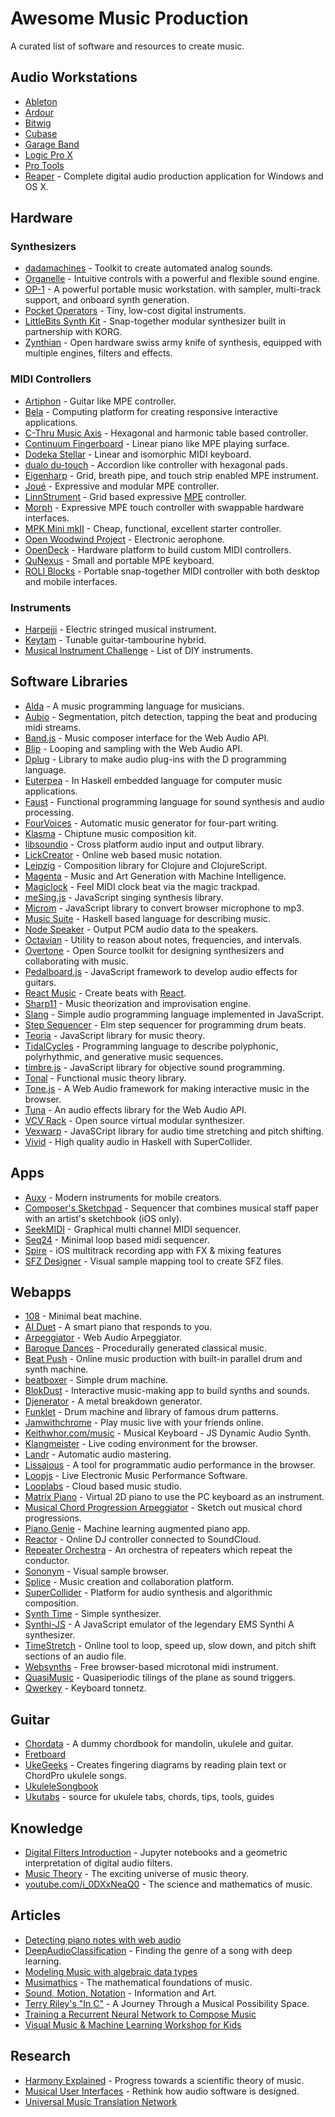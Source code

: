 # Awesome Music Production

A curated list of software and resources to create music.


## Audio Workstations

- [Ableton]
- [Ardour]
- [Bitwig]
- [Cubase]
- [Garage Band]
- [Logic Pro X]
- [Pro Tools]
- [Reaper] - Complete digital audio production application for Windows and OS X.

[Ableton]: https://ableton.com/live
[Ardour]: https://ardour.org
[Bitwig]: https://www.bitwig.com/
[Cubase]: http://steinberg.net/en/products/cubase
[Garage Band]: https://apple.com/mac/garageband
[Logic Pro X]: https://apple.com/logic-pro
[Pro Tools]: http://avid.com/products/pro-tools-software
[Reaper]: http://reaper.fm


## Hardware

### Synthesizers

- [dadamachines] - Toolkit to create automated analog sounds.
- [Organelle] - Intuitive controls with a powerful and flexible sound engine.
- [OP-1] - A powerful portable music workstation.
    with sampler, multi-track support, and onboard synth generation.
- [Pocket Operators] - Tiny, low-cost digital instruments.
- [LittleBits Synth Kit] - Snap-together modular synthesizer
    built in partnership with KORG.
- [Zynthian] - Open hardware swiss army knife of synthesis,
    equipped with multiple engines, filters and effects.

[dadamachines]: https://dadamachines.com
[Organelle]: https://critterandguitari.com/products/organelle
[OP-1]: https://www.teenageengineering.com/products/op-1
[Pocket Operators]: https://www.teenageengineering.com/products/po
[LittleBits Synth Kit]: https://shop.littlebits.cc/products/synth-kit
[Zynthian]: http://zynthian.org


### MIDI Controllers

- [Artiphon] - Guitar like MPE controller.
- [Bela] - Computing platform for creating responsive interactive applications.
- [C-Thru Music Axis] - Hexagonal and harmonic table based controller.
- [Continuum Fingerboard] - Linear piano like MPE playing surface.
- [Dodeka Stellar] - Linear and isomorphic MIDI keyboard.
- [dualo du-touch] - Accordion like controller with hexagonal pads.
- [Eigenharp] - Grid, breath pipe, and touch strip enabled MPE instrument.
- [Joué] - Expressive and modular MPE controller.
- [LinnStrument] - Grid based expressive [MPE] controller.
- [Morph] - Expressive MPE touch controller with swappable hardware interfaces.
- [MPK Mini mkII] - Cheap, functional, excellent starter controller.
- [Open Woodwind Project] - Electronic aerophone.
- [OpenDeck] - Hardware platform to build custom MIDI controllers.
- [QuNexus] - Small and portable MPE keyboard.
- [ROLI Blocks] - Portable snap-together MIDI controller
    with both desktop and mobile interfaces.

[Artiphon]: https://artiphon.com
[Bela]: https://bela.io
[C-Thru Music Axis]: http://c-thru-music.com
[Continuum Fingerboard]: https://www.hakenaudio.com/continuum-fingerboard
[Dodeka Stellar]: https://www.dodekamusic.com/stellar/
[dualo du-touch]: https://dualo.org
[Eigenharp]: http://www.eigenlabs.com/info/
[Joué]: https://www.play-joue.com/en/
[LinnStrument]: http://www.rogerlinndesign.com/linnstrument.html
[Morph]: https://sensel.com/pages/the-sensel-morph
[MPK Mini mkII]:
    http://www.akaipro.com/products/keyboard-controllers/mpk-mini-mkii
[MPE]: https://roli.com/mpe
[Open Woodwind Project]: https://hackaday.io/project/2992-the-open-woodwind-project
[OpenDeck]: https://shanteacontrols.com
[QuNexus]: https://www.keithmcmillen.com/products/qunexus/
[ROLI Blocks]: https://roli.com/products/blocks/


### Instruments

- [Harpejji] - Electric stringed musical instrument.
- [Keytam] - Tunable guitar-tambourine hybrid.
- [Musical Instrument Challenge][inst-challenge] - List of DIY instruments.

[Harpejji]: https://www.marcodi.com/collections/standard-series
[inst-challenge]: https://hackaday.io/submissions/prize2018_instrument/list
[Keytam]: https://www.keytam-drum.com


## Software Libraries

- [Alda] - A music programming language for musicians.
- [Aubio] - Segmentation, pitch detection, tapping the beat
    and producing midi streams.
- [Band.js] - Music composer interface for the Web Audio API.
- [Blip] - Looping and sampling with the Web Audio API.
- [Dplug] - Library to make audio plug-ins with the D programming language.
- [Euterpea] - In Haskell embedded language for computer music applications.
- [Faust] - Functional programming language
    for sound synthesis and audio processing.
- [FourVoices] - Automatic music generator for four-part writing.
- [Klasma] - Chiptune music composition kit.
- [libsoundio] - Cross platform audio input and output library.
- [LickCreator] - Online web based music notation.
- [Leipzig] - Composition library for Clojure and ClojureScript.
- [Magenta] - Music and Art Generation with Machine Intelligence.
- [Magiclock] - Feel MIDI clock beat via the magic trackpad.
- [meSing.js] - JavaScript singing synthesis library.
- [Microm] - JavaScript library to convert browser microphone to mp3.
- [Music Suite] - Haskell based language for describing music.
- [Node Speaker] - Output PCM audio data to the speakers.
- [Octavian] - Utility to reason about notes, frequencies, and intervals.
- [Overtone] - Open Source toolkit for designing synthesizers
    and collaborating with music.
- [Pedalboard.js] - JavaScript framework to develop audio effects for guitars.
- [React Music] - Create beats with [React].
- [Sharp11] - Music theorization and improvisation engine.
- [Slang] - Simple audio programming language implemented in JavaScript.
- [Step Sequencer] - Elm step sequencer for programming drum beats.
- [Teoria] - JavaScript library for music theory.
- [TidalCycles] - Programming language to describe polyphonic, polyrhythmic,
    and generative music sequences.
- [timbre.js] - JavaScript library for objective sound programming.
- [Tonal] - Functional music theory library.
- [Tone.js] - A Web Audio framework for making interactive music in the browser.
- [Tuna] - An audio effects library for the Web Audio API.
- [VCV Rack] - Open source virtual modular synthesizer.
- [Vexwarp] - JavaSCript library for audio time stretching and pitch shifting.
- [Vivid] - High quality audio in Haskell with SuperCollider.

[Alda]: https://github.com/alda-lang/alda
[Aubio]: https://aubio.org
[Band.js]: https://github.com/meenie/band.js
[Blip]: http://jshanley.github.io/blip
[Dplug]: https://github.com/AuburnSounds/dplug
[Euterpea]: http://www.euterpea.com
[Faust]: https://faust.grame.fr
[FourVoices]: https://github.com/erickim555/FourVoices
[Klasma]: https://github.com/hdgarrood/klasma
[Leipzig]: https://github.com/ctford/leipzig
[libsoundio]: http://libsound.io
[LickCreator]: https://twitter.com/lickcreator
[Magenta]: https://magenta.tensorflow.org
[Magiclock]: https://github.com/faroit/magiclock
[meSing.js]: https://github.com/usdivad/mesing
[Microm]: https://github.com/zzarcon/microm
[Music Suite]: http://music-suite.github.io
[Node Speaker]: https://github.com/TooTallNate/node-speaker
[Octavian]: https://github.com/stevekinney/octavian
[Overtone]: https://github.com/overtone/overtone
[Pedalboard.js]: https://github.com/dashersw/pedalboard.js
[React Music]: https://github.com/FormidableLabs/react-music
[React]: https://reactjs.org/
[Sharp11]: https://github.com/jsrmath/sharp11
[Slang]: http://slang.kylestetz.com
[Step Sequencer]: https://github.com/bholtbholt/step-sequencer
[Teoria]: https://github.com/saebekassebil/teoria
[TidalCycles]: https://tidalcycles.org
[timbre.js]: https://mohayonao.github.io/timbre.js/
[Tonal]: https://github.com/danigb/tonal
[Tone.js]: https://github.com/Tonejs/Tone.js
[Tuna]: https://github.com/Theodeus/tuna
[VCV Rack]: https://vcvrack.com
[Vexwarp]: https://github.com/0xfe/vexwarp
[Vivid]: https://vivid-synth.com


## Apps

- [Auxy] - Modern instruments for mobile creators.
- [Composer's Sketchpad] - Sequencer that combines musical staff paper
    with an artist's sketchbook (iOS only).
- [SeekMIDI] - Graphical multi channel MIDI sequencer.
- [Seq24] - Minimal loop based midi sequencer.
- [Spire] - iOS multitrack recording app with FX & mixing features
- [SFZ Designer] - Visual sample mapping tool to create SFZ files.

[Auxy]: http://auxy.co
[Composer's Sketchpad]: http://composerssketchpad.com
[SeekMIDI]: https://oldtechaa.github.io/SeekMIDI/
[Seq24]: http://filter24.org/seq24/
[Spire]: https://apps.apple.com/us/app/spire-music-recorder/id1013021109
[SFZ Designer]: http://mildon.me/sfzdesigner


## Webapps

- [108] - Minimal beat machine.
- [AI Duet] - A smart piano that responds to you.
- [Arpeggiator] - Web Audio Arpeggiator.
- [Baroque Dances] - Procedurally generated classical music.
- [Beat Push] - Online music production with built-in
    parallel drum and synth machine.
- [beatboxer] - Simple drum machine.
- [BlokDust] - Interactive music-making app to build synths and sounds.
- [Djenerator] - A metal breakdown generator.
- [Funklet] - Drum machine and library of famous drum patterns.
- [Jamwithchrome] - Play music live with your friends online.
- [Keithwhor.com/music] - Musical Keyboard - JS Dynamic Audio Synth.
- [Klangmeister] - Live coding environment for the browser.
- [Landr] - Automatic audio mastering.
- [Lissajous] - A tool for programmatic audio performance in the browser.
- [Loopjs] - Live Electronic Music Performance Software.
- [Looplabs] - Cloud based music studio.
- [Matrix Piano] - Virtual 2D piano to use the PC keyboard as an instrument.
- [Musical Chord Progression Arpeggiator] -
    Sketch out musical chord progressions.
- [Piano Genie] - Machine learning augmented piano app.
- [Reactor] - Online DJ controller connected to SoundCloud.
- [Repeater Orchestra] - An orchestra of repeaters which repeat the conductor.
- [Sononym] - Visual sample browser.
- [Splice] - Music creation and collaboration platform.
- [SuperCollider] - Platform for audio synthesis and algorithmic composition.
- [Synth Time] - Simple synthesizer.
- [Synthi-JS] - A JavaScript emulator of the legendary EMS Synthi A synthesizer.
- [TimeStretch] - Online tool to loop, speed up, slow down,
    and pitch shift sections of an audio file.
- [Websynths] - Free browser-based microtonal midi instrument.
- [QuasiMusic] - Quasiperiodic tilings of the plane as sound triggers.
- [Qwerkey] - Keyboard tonnetz.

[108]: https://martinwecke.de/108/
[AI Duet]: https://experiments.withgoogle.com/ai-duet
[Arpeggiator]: http://arpeggiator.desandro.com
[Baroque Dances]: http://devinrothmusic.com/baroquedances/
[Beat Push]: https://beatpush.com/
[beatboxer]: https://sig.gy/beatboxer/
[BlokDust]: https://blokdust.com
[Djenerator]: http://djen.co
[Funklet]: http://funklet.com
[Jamwithchrome]: http://jamwithchrome.com
[Keithwhor.com/music]: http://keithwhor.com/music
[Klangmeister]: http://ctford.github.io/klangmeister
[Landr]: https://www.landr.com
[Lissajous]: https://github.com/kylestetz/lissajous
[Loopjs]: http://loopjs.com
[Looplabs]: https://looplabs.com
[Matrix Piano]: http://www.markllet.de/matrix_piano/
[Musical Chord Progression Arpeggiator]:
    https://codepen.io/jakealbaugh/pen/qNrZyw
[Piano Genie]: https://piano-genie.glitch.me
[Reactor]: https://lukeandersen.github.io/reactor
[Repeater Orchestra]: https://codepen.io/barefootfunk/pen/ZWoLmo
[Sononym]: https://www.sononym.net
[Splice]: https://splice.com
[SuperCollider]: https://supercollider.github.io
[Synth Time]: http://codepen.io/mattgreenberg/pen/gPdqBb
[Synthi-JS]: http://alexnisnevich.github.io/synthi-js
[TimeStretch]: https://29a.ch/timestretch/
[Websynths]: http://websynths.com
[Qwerkey]: http://some1else.github.io/qwerkey
[QuasiMusic]: http://www.gregegan.net/APPLETS/34/34.html


## Guitar

- [Chordata] - A dummy chordbook for mandolin, ukulele and guitar.
- [Fretboard]
- [UkeGeeks] - Creates fingering diagrams by reading plain text
    or ChordPro ukulele songs.
- [UkuleleSongbook]
- [Ukutabs] - source for ukulele tabs, chords, tips, tools, guides

[Chordata]: https://github.com/starenka/chordata
[Fretboard]: https://github.com/AlexMost/fretboard
[UkeGeeks]: https://github.com/buzcarter/UkeGeeks
[UkuleleSongbook]: https://github.com/casertap/UkuleleSongbook
[Ukutabs]: https://ukutabs.com


## Knowledge

- [Digital Filters Introduction] - Jupyter notebooks
    and a geometric interpretation of digital audio filters.
- [Music Theory] - The exciting universe of music theory.
- [youtube.com/i_0DXxNeaQ0] - The science and mathematics of music.

[Digital Filters Introduction]:
    https://karlhiner.com/jupyter_notebooks/intro_to_digital_filters/
[Music Theory]: https://ianring.com/musictheory/
[youtube.com/i_0DXxNeaQ0]: http://youtube.com/watch?v=i_0DXxNeaQ0


## Articles

- [Detecting piano notes with web audio][detect-notes]
- [DeepAudioClassification] - Finding the genre of a song with deep learning.
- [Modeling Music with algebraic data types][modeling-music]
- [Musimathics] - The mathematical foundations of music.
- [Sound, Motion, Notation] - Information and Art.
- [Terry Riley's "In C"] - A Journey Through a Musical Possibility Space.
- [Training a Recurrent Neural Network to Compose Music][abc-rnn]
- [Visual Music & Machine Learning Workshop for Kids][vm-workshop]

[abc-rnn]: https://maraoz.com/2016/02/02/abc-rnn/
[DeepAudioClassification]:
    https://hackernoon.com/finding-the-genre-of-a-song-with-deep-learning-da8f59a61194
[detect-notes]: https://hackernoon.com/a-web-audio-experiment-666743e16679
[modeling-music]: https://reasonablypolymorphic.com/blog/modeling-music/
[Musimathics]: http://www.musimathics.com/
[Sound, Motion, Notation]:
    https://nextjournal.com/schmudde/sound-motion-notation
[Terry Riley's "In C"]:
    http://teropa.info/blog/2017/01/23/terry-rileys-in-c.html
[vm-workshop]:
    https://becominghuman.ai/visual-music-machine-learning-workshop-for-kids-a90c957dab33


## Research

- [Harmony Explained] - Progress towards a scientific theory of music.
- [Musical User Interfaces] - Rethink how audio software is designed.
- [Universal Music Translation Network]

[Harmony Explained]: https://arxiv.org/abs/1202.4212v2
[Musical User Interfaces]: https://arthurcarabott.com/mui/
[Universal Music Translation Network]:
    https://research.fb.com/facebook-researchers-use-ai-to-turn-whistles-into-orchestral-music-and-power-other-musical-translations/
